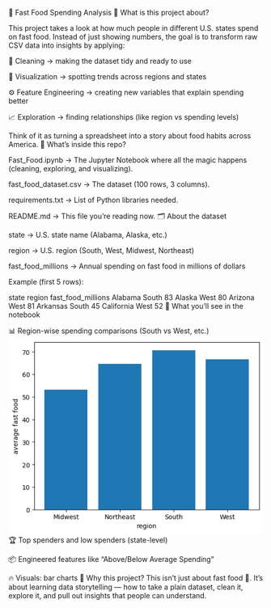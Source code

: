 🍔 Fast Food Spending Analysis
🌟 What is this project about?

This project takes a look at how much people in different U.S. states spend on fast food. Instead of just showing numbers, the goal is to transform raw CSV data into insights by applying:

🧹 Cleaning → making the dataset tidy and ready to use

🎨 Visualization → spotting trends across regions and states

⚙️ Feature Engineering → creating new variables that explain spending better

📈 Exploration → finding relationships (like region vs spending levels)

Think of it as turning a spreadsheet into a story about food habits across America.
📂 What’s inside this repo?

Fast_Food.ipynb → The Jupyter Notebook where all the magic happens (cleaning, exploring, and visualizing).

fast_food_dataset.csv → The dataset (100 rows, 3 columns).

requirements.txt → List of Python libraries needed.

README.md → This file you’re reading now.
🗂️ About the dataset

state → U.S. state name (Alabama, Alaska, etc.)

region → U.S. region (South, West, Midwest, Northeast)

fast_food_millions → Annual spending on fast food in millions of dollars

Example (first 5 rows):

state	region	fast_food_millions
Alabama	South	83
Alaska	West	80
Arizona	West	81
Arkansas	South	45
California	West	52
🎯 What you’ll see in the notebook

📊 Region-wise spending comparisons (South vs West, etc.)
    ![Average](averagefoodregion.png)
🏆 Top spenders and low spenders (state-level)

📦 Engineered features like “Above/Below Average Spending”

🔥 Visuals: bar charts
📝 Why this project?
This isn’t just about fast food 🍟.
It’s about learning data storytelling — how to take a plain dataset, clean it, explore it, and pull out insights that people can understand.